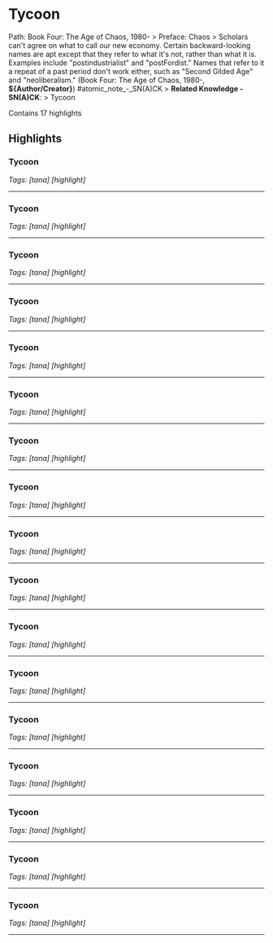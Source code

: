 # Tycoon

Path: Book Four: The Age of Chaos, 1980- > Preface: Chaos > Scholars can't agree on what to call our new economy. Certain backward-looking names are apt except that they refer to what it's not, rather than what it is. Examples include "postindustrialist" and "postFordist." Names that refer to it a repeat of a past period don't work either, such as "Second Gilded Age" and "neoliberalism." (Book Four: The Age of Chaos, 1980-, __${Author/Creator}__) #atomic_note_-_SN(A)CK > **Related Knowledge - SN(A)CK**: > Tycoon

Contains 17 highlights

## Highlights

### Tycoon  
*Tags: [tana] [highlight]*

---

### Tycoon  
*Tags: [tana] [highlight]*

---

### Tycoon  
*Tags: [tana] [highlight]*

---

### Tycoon  
*Tags: [tana] [highlight]*

---

### Tycoon  
*Tags: [tana] [highlight]*

---

### Tycoon  
*Tags: [tana] [highlight]*

---

### Tycoon  
*Tags: [tana] [highlight]*

---

### Tycoon  
*Tags: [tana] [highlight]*

---

### Tycoon  
*Tags: [tana] [highlight]*

---

### Tycoon  
*Tags: [tana] [highlight]*

---

### Tycoon  
*Tags: [tana] [highlight]*

---

### Tycoon  
*Tags: [tana] [highlight]*

---

### Tycoon  
*Tags: [tana] [highlight]*

---

### Tycoon  
*Tags: [tana] [highlight]*

---

### Tycoon  
*Tags: [tana] [highlight]*

---

### Tycoon  
*Tags: [tana] [highlight]*

---

### Tycoon  
*Tags: [tana] [highlight]*

---

